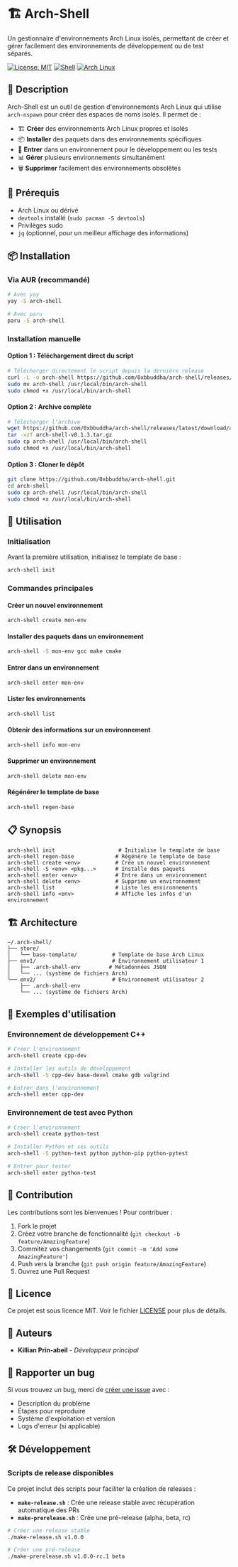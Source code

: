 # 🏗️ Arch-Shell

Un gestionnaire d'environnements Arch Linux isolés, permettant de créer et gérer facilement des environnements de développement ou de test séparés.

[![License: MIT](https://img.shields.io/badge/License-MIT-yellow.svg)](https://opensource.org/licenses/MIT)
[![Shell](https://img.shields.io/badge/Shell-Bash-green.svg)](https://www.gnu.org/software/bash/)
[![Arch Linux](https://img.shields.io/badge/Arch_Linux-1793D1?logo=arch-linux&logoColor=fff)](https://archlinux.org/)

## 📖 Description

Arch-Shell est un outil de gestion d'environnements Arch Linux qui utilise `arch-nspawn` pour créer des espaces de noms isolés. Il permet de :

- 🏗️ **Créer** des environnements Arch Linux propres et isolés
- 📦 **Installer** des paquets dans des environnements spécifiques
- 🚀 **Entrer** dans un environnement pour le développement ou les tests
- 📊 **Gérer** plusieurs environnements simultanément
- 🗑️ **Supprimer** facilement des environnements obsolètes

## 🔧 Prérequis

- Arch Linux ou dérivé
- `devtools` installé (`sudo pacman -S devtools`)
- Privilèges sudo
- `jq` (optionnel, pour un meilleur affichage des informations)

## 📦 Installation

### Via AUR (recommandé)

```bash
# Avec yay
yay -S arch-shell

# Avec paru
paru -S arch-shell
```

### Installation manuelle

#### Option 1 : Téléchargement direct du script
```bash
# Télécharger directement le script depuis la dernière release
curl -L -o arch-shell https://github.com/0xbbuddha/arch-shell/releases/latest/download/arch-shell
sudo mv arch-shell /usr/local/bin/arch-shell
sudo chmod +x /usr/local/bin/arch-shell
```

#### Option 2 : Archive complète
```bash
# Télécharger l'archive
wget https://github.com/0xbbuddha/arch-shell/releases/latest/download/arch-shell-v0.1.3.tar.gz
tar -xzf arch-shell-v0.1.3.tar.gz
sudo cp arch-shell /usr/local/bin/arch-shell
sudo chmod +x /usr/local/bin/arch-shell
```

#### Option 3 : Cloner le dépôt
```bash
git clone https://github.com/0xbbuddha/arch-shell.git
cd arch-shell
sudo cp arch-shell /usr/local/bin/arch-shell
sudo chmod +x /usr/local/bin/arch-shell
```

## 🚀 Utilisation

### Initialisation

Avant la première utilisation, initialisez le template de base :

```bash
arch-shell init
```

### Commandes principales

#### Créer un nouvel environnement
```bash
arch-shell create mon-env
```

#### Installer des paquets dans un environnement
```bash
arch-shell -S mon-env gcc make cmake
```

#### Entrer dans un environnement
```bash
arch-shell enter mon-env
```

#### Lister les environnements
```bash
arch-shell list
```

#### Obtenir des informations sur un environnement
```bash
arch-shell info mon-env
```

#### Supprimer un environnement
```bash
arch-shell delete mon-env
```

#### Régénérer le template de base
```bash
arch-shell regen-base
```

## 📋 Synopsis

```
arch-shell init                    # Initialise le template de base
arch-shell regen-base             # Régénère le template de base
arch-shell create <env>           # Crée un nouvel environnement
arch-shell -S <env> <pkg...>      # Installe des paquets
arch-shell enter <env>            # Entre dans un environnement
arch-shell delete <env>           # Supprime un environnement
arch-shell list                   # Liste les environnements
arch-shell info <env>             # Affiche les infos d'un environnement
```

## 🏗️ Architecture

```
~/.arch-shell/
├── store/
│   └── base-template/           # Template de base Arch Linux
├── env1/                        # Environnement utilisateur 1
│   ├── .arch-shell-env         # Métadonnées JSON
│   └── ... (système de fichiers Arch)
└── env2/                        # Environnement utilisateur 2
    ├── .arch-shell-env
    └── ... (système de fichiers Arch)
```

## 📝 Exemples d'utilisation

### Environnement de développement C++
```bash
# Créer l'environnement
arch-shell create cpp-dev

# Installer les outils de développement
arch-shell -S cpp-dev base-devel cmake gdb valgrind

# Entrer dans l'environnement
arch-shell enter cpp-dev
```

### Environnement de test avec Python
```bash
# Créer l'environnement
arch-shell create python-test

# Installer Python et ses outils
arch-shell -S python-test python python-pip python-pytest

# Entrer pour tester
arch-shell enter python-test
```

## 🤝 Contribution

Les contributions sont les bienvenues ! Pour contribuer :

1. Fork le projet
2. Créez votre branche de fonctionnalité (`git checkout -b feature/AmazingFeature`)
3. Commitez vos changements (`git commit -m 'Add some AmazingFeature'`)
4. Push vers la branche (`git push origin feature/AmazingFeature`)
5. Ouvrez une Pull Request

## 📄 Licence

Ce projet est sous licence MIT. Voir le fichier [LICENSE](LICENSE) pour plus de détails.

## 👥 Auteurs

- **Killian Prin-abeil** - *Développeur principal*

## 🐛 Rapporter un bug

Si vous trouvez un bug, merci de [créer une issue](https://github.com/0xbbuddha/arch-shell/issues/new) avec :

- Description du problème
- Étapes pour reproduire
- Système d'exploitation et version
- Logs d'erreur (si applicable)

## 🛠️ Développement

### Scripts de release disponibles

Ce projet inclut des scripts pour faciliter la création de releases :

- **`make-release.sh`** : Crée une release stable avec récupération automatique des PRs
- **`make-prerelease.sh`** : Crée une pré-release (alpha, beta, rc)

```bash
# Créer une release stable
./make-release.sh v1.0.0

# Créer une pré-release
./make-prerelease.sh v1.0.0-rc.1 beta